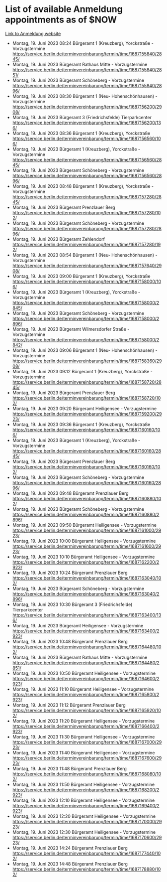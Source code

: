 # List of available Anmeldung appointments as of $NOW
[Link to Anmeldung website](https://service.berlin.de/terminvereinbarung/termin/tag.php?termin=1&anliegen[]=120686&dienstleisterlist=122210,122217,327316,122219,327312,122227,327314,122231,327346,122243,327348,122254,122252,329742,122260,329745,122262,329748,122271,327278,122273,327274,122277,327276,330436,122280,327294,122282,327290,122284,327292,122291,327270,122285,327266,122286,327264,122296,327268,150230,329760,122297,327286,122294,327284,122312,329763,122314,329775,122304,327330,122311,327334,122309,327332,317869,122281,327352,122279,329772,122283,122276,327324,122274,327326,122267,329766,122246,327318,122251,327320,122257,327322,122208,327298,122226,327300&herkunft=http%3A%2F%2Fservice.berlin.de%2Fdienstleistung%2F120686%2F)
- Montag, 19. Juni 2023 08:24 Bürgeramt 1 (Kreuzberg), Yorckstraße - Vorzugstermine https://service.berlin.de/terminvereinbarung/termin/time/1687155840/2845/
- Montag, 19. Juni 2023  Bürgeramt Rathaus Mitte - Vorzugstermine https://service.berlin.de/terminvereinbarung/termin/time/1687155840/2851/
- Montag, 19. Juni 2023  Bürgeramt Schöneberg - Vorzugstermine https://service.berlin.de/terminvereinbarung/termin/time/1687155840/2896/
- Montag, 19. Juni 2023 08:30 Bürgeramt 1 (Neu- Hohenschönhausen) - Vorzugstermine https://service.berlin.de/terminvereinbarung/termin/time/1687156200/2908/
- Montag, 19. Juni 2023  Bürgeramt 3 (Friedrichsfelde) Tierparkcenter https://service.berlin.de/terminvereinbarung/termin/time/1687156200/136/
- Montag, 19. Juni 2023 08:36 Bürgeramt 1 (Kreuzberg), Yorckstraße https://service.berlin.de/terminvereinbarung/termin/time/1687156560/106/
- Montag, 19. Juni 2023  Bürgeramt 1 (Kreuzberg), Yorckstraße - Vorzugstermine https://service.berlin.de/terminvereinbarung/termin/time/1687156560/2845/
- Montag, 19. Juni 2023  Bürgeramt Schöneberg - Vorzugstermine https://service.berlin.de/terminvereinbarung/termin/time/1687156560/2896/
- Montag, 19. Juni 2023 08:48 Bürgeramt 1 (Kreuzberg), Yorckstraße - Vorzugstermine https://service.berlin.de/terminvereinbarung/termin/time/1687157280/2845/
- Montag, 19. Juni 2023  Bürgeramt Prenzlauer Berg https://service.berlin.de/terminvereinbarung/termin/time/1687157280/102/
- Montag, 19. Juni 2023  Bürgeramt Schöneberg - Vorzugstermine https://service.berlin.de/terminvereinbarung/termin/time/1687157280/2896/
- Montag, 19. Juni 2023  Bürgeramt Zehlendorf https://service.berlin.de/terminvereinbarung/termin/time/1687157280/192/
- Montag, 19. Juni 2023 08:54 Bürgeramt 1 (Neu- Hohenschönhausen) - Vorzugstermine https://service.berlin.de/terminvereinbarung/termin/time/1687157640/2908/
- Montag, 19. Juni 2023 09:00 Bürgeramt 1 (Kreuzberg), Yorckstraße https://service.berlin.de/terminvereinbarung/termin/time/1687158000/106/
- Montag, 19. Juni 2023  Bürgeramt 1 (Kreuzberg), Yorckstraße - Vorzugstermine https://service.berlin.de/terminvereinbarung/termin/time/1687158000/2845/
- Montag, 19. Juni 2023  Bürgeramt Schöneberg - Vorzugstermine https://service.berlin.de/terminvereinbarung/termin/time/1687158000/2896/
- Montag, 19. Juni 2023  Bürgeramt Wilmersdorfer Straße - Vorzugstermine https://service.berlin.de/terminvereinbarung/termin/time/1687158000/2842/
- Montag, 19. Juni 2023 09:06 Bürgeramt 1 (Neu- Hohenschönhausen) - Vorzugstermine https://service.berlin.de/terminvereinbarung/termin/time/1687158360/2908/
- Montag, 19. Juni 2023 09:12 Bürgeramt 1 (Kreuzberg), Yorckstraße - Vorzugstermine https://service.berlin.de/terminvereinbarung/termin/time/1687158720/2845/
- Montag, 19. Juni 2023  Bürgeramt Prenzlauer Berg https://service.berlin.de/terminvereinbarung/termin/time/1687158720/102/
- Montag, 19. Juni 2023 09:20 Bürgeramt Heiligensee - Vorzugstermine https://service.berlin.de/terminvereinbarung/termin/time/1687159200/2923/
- Montag, 19. Juni 2023 09:36 Bürgeramt 1 (Kreuzberg), Yorckstraße https://service.berlin.de/terminvereinbarung/termin/time/1687160160/106/
- Montag, 19. Juni 2023  Bürgeramt 1 (Kreuzberg), Yorckstraße - Vorzugstermine https://service.berlin.de/terminvereinbarung/termin/time/1687160160/2845/
- Montag, 19. Juni 2023  Bürgeramt Prenzlauer Berg https://service.berlin.de/terminvereinbarung/termin/time/1687160160/102/
- Montag, 19. Juni 2023  Bürgeramt Schöneberg - Vorzugstermine https://service.berlin.de/terminvereinbarung/termin/time/1687160160/2896/
- Montag, 19. Juni 2023 09:48 Bürgeramt Prenzlauer Berg https://service.berlin.de/terminvereinbarung/termin/time/1687160880/102/
- Montag, 19. Juni 2023  Bürgeramt Schöneberg - Vorzugstermine https://service.berlin.de/terminvereinbarung/termin/time/1687160880/2896/
- Montag, 19. Juni 2023 09:50 Bürgeramt Heiligensee - Vorzugstermine https://service.berlin.de/terminvereinbarung/termin/time/1687161000/2923/
- Montag, 19. Juni 2023 10:00 Bürgeramt Heiligensee - Vorzugstermine https://service.berlin.de/terminvereinbarung/termin/time/1687161600/2923/
- Montag, 19. Juni 2023 10:10 Bürgeramt Heiligensee - Vorzugstermine https://service.berlin.de/terminvereinbarung/termin/time/1687162200/2923/
- Montag, 19. Juni 2023 10:24 Bürgeramt Prenzlauer Berg https://service.berlin.de/terminvereinbarung/termin/time/1687163040/102/
- Montag, 19. Juni 2023  Bürgeramt Schöneberg - Vorzugstermine https://service.berlin.de/terminvereinbarung/termin/time/1687163040/2896/
- Montag, 19. Juni 2023 10:30 Bürgeramt 3 (Friedrichsfelde) Tierparkcenter https://service.berlin.de/terminvereinbarung/termin/time/1687163400/136/
- Montag, 19. Juni 2023  Bürgeramt Heiligensee - Vorzugstermine https://service.berlin.de/terminvereinbarung/termin/time/1687163400/2923/
- Montag, 19. Juni 2023 10:48 Bürgeramt Prenzlauer Berg https://service.berlin.de/terminvereinbarung/termin/time/1687164480/102/
- Montag, 19. Juni 2023  Bürgeramt Rathaus Mitte - Vorzugstermine https://service.berlin.de/terminvereinbarung/termin/time/1687164480/2851/
- Montag, 19. Juni 2023 10:50 Bürgeramt Heiligensee - Vorzugstermine https://service.berlin.de/terminvereinbarung/termin/time/1687164600/2923/
- Montag, 19. Juni 2023 11:10 Bürgeramt Heiligensee - Vorzugstermine https://service.berlin.de/terminvereinbarung/termin/time/1687165800/2923/
- Montag, 19. Juni 2023 11:12 Bürgeramt Prenzlauer Berg https://service.berlin.de/terminvereinbarung/termin/time/1687165920/102/
- Montag, 19. Juni 2023 11:20 Bürgeramt Heiligensee - Vorzugstermine https://service.berlin.de/terminvereinbarung/termin/time/1687166400/2923/
- Montag, 19. Juni 2023 11:30 Bürgeramt Heiligensee - Vorzugstermine https://service.berlin.de/terminvereinbarung/termin/time/1687167000/2923/
- Montag, 19. Juni 2023 11:40 Bürgeramt Heiligensee - Vorzugstermine https://service.berlin.de/terminvereinbarung/termin/time/1687167600/2923/
- Montag, 19. Juni 2023 11:48 Bürgeramt Prenzlauer Berg https://service.berlin.de/terminvereinbarung/termin/time/1687168080/102/
- Montag, 19. Juni 2023 11:50 Bürgeramt Heiligensee - Vorzugstermine https://service.berlin.de/terminvereinbarung/termin/time/1687168200/2923/
- Montag, 19. Juni 2023 12:10 Bürgeramt Heiligensee - Vorzugstermine https://service.berlin.de/terminvereinbarung/termin/time/1687169400/2923/
- Montag, 19. Juni 2023 12:20 Bürgeramt Heiligensee - Vorzugstermine https://service.berlin.de/terminvereinbarung/termin/time/1687170000/2923/
- Montag, 19. Juni 2023 12:30 Bürgeramt Heiligensee - Vorzugstermine https://service.berlin.de/terminvereinbarung/termin/time/1687170600/2923/
- Montag, 19. Juni 2023 14:24 Bürgeramt Prenzlauer Berg https://service.berlin.de/terminvereinbarung/termin/time/1687177440/102/
- Montag, 19. Juni 2023 14:48 Bürgeramt Prenzlauer Berg https://service.berlin.de/terminvereinbarung/termin/time/1687178880/102/
